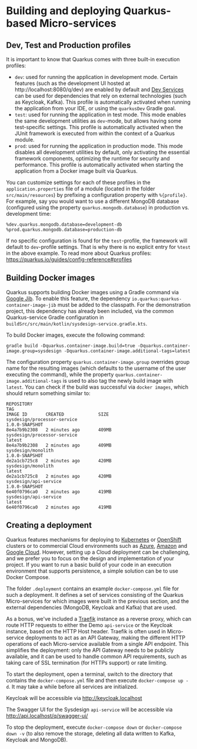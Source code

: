 # Building and deploying Quarkus-based Micro-services

## Dev, Test and Production profiles

It is important to know that Quarkus comes with three built-in execution profiles:

* `dev`: used for running the application in development mode. Certain features (such as the development UI hosted at http://localhost:8080/q/dev) are enabled by default and [Dev Services](https://quarkus.io/guides/dev-services) can be used for dependencies that rely on external technologies (such as Keycloak, Kafka). This profile is automatically activated when running the application from your IDE, or using the `quarkusDev` Gradle goal.
* `test`: used for running the application in test mode. This mode enables the same development utilities as `dev`-mode, but allows having some test-specific settings. This profile is automatically activated when the JUnit framework is executed from within the context of a Quarkus module.
* `prod`: used for running the application in production mode. This mode disables all development utilities by default, only activating the essential framework components, optimizing the runtime for security and performance. This profile is automatically activated when starting the application from a Docker image built via Quarkus.

You can customize settings for each of these profiles in the `application.properties` file of a module (located in the folder `src/main/resources`) by prefixing a configuration property with `%{profile}`. For example, say you would want to use a different MongoDB database (configured using the property `quarkus.mongodb.database`) in production vs. development time:

```properties
%dev.quarkus.mongodb.database=development-db
%prod.quarkus.mongodb.database=production-db
```

If no specific configuration is found for the `test`-profile, the framework will default to `dev`-profile settings. That is why there is no explicit entry for `%test` in the above example. To read more about Quarkus profiles: https://quarkus.io/guides/config-reference#profiles

## Building Docker images

Quarkus supports building Docker images using a Gradle command via [Google Jib](https://github.com/GoogleContainerTools/jib/tree/master/jib-gradle-plugin).
To enable this feature, the dependency `io.quarkus:quarkus-container-image-jib` must be added to the classpath. For the demonstration project, this dependency has already been included, via the common Quarkus-service Gradle configuration in `buildSrc/src/main/kotlin/sysdesign-service.gradle.kts`. 

To build Docker images, execute the following command:

```shell
gradle build -Dquarkus.container-image.build=true -Dquarkus.container-image.group=sysdesign -Dquarkus.container-image.additional-tags=latest
```

The configuration property `quarkus.container-image.group` overrides group name for the resulting images (which defaults to the username of the user executing the command), while the property `quarkus.container-image.additional-tags` is used to also tag the newly build image with `latest`.
You can check if the build was successful via `docker images`, which should return something similar to:

```shell
REPOSITORY                                                                     TAG                                                                          IMAGE ID       CREATED             SIZE
sysdesign/processor-service                                                    1.0.0-SNAPSHOT                                                               8e4a7b9b2308   2 minutes ago       409MB
sysdesign/processor-service                                                    latest                                                                       8e4a7b9b2308   2 minutes ago       409MB
sysdesign/monolith                                                             1.0.0-SNAPSHOT                                                               de2a1cb725c8   2 minutes ago       420MB
sysdesign/monolith                                                             latest                                                                       de2a1cb725c8   2 minutes ago       420MB
sysdesign/api-service                                                          1.0.0-SNAPSHOT                                                               6e40f0796ca0   2 minutes ago       419MB
sysdesign/api-service                                                          latest                                                                       6e40f0796ca0   2 minutes ago       419MB
```

## Creating a deployment

Quarkus features mechanisms for deploying to [Kubernetes](https://quarkus.io/guides/deploying-to-kubernetes) or [OpenShift](https://quarkus.io/guides/deploying-to-openshift) clusters or to commercial Cloud environments such as [Azure](https://quarkus.io/guides/deploying-to-azure-cloud), [Amazon](https://quarkus.io/guides/amazon-lambda-http) and [Google Cloud](https://quarkus.io/guides/deploying-to-google-cloud).
However, setting up a Cloud deployment can be challenging, and we prefer you to focus on the design and implementation of your project. If you want to run a basic build of your code in an execution environment that supports persistence, a simple solution can be to use Docker Compose.

The folder `.deployment` contains an example `docker-compose.yml` file for such a deployment. It defines a set of services consisting of the Quarkus Micro-services for which images were built in the previous section, and the external dependencies (MongoDB, Keycloak and Kafka) that are used.

As a bonus, we've included a [Traefik](https://doc.traefik.io/traefik/) instance as a reverse proxy, which can route HTTP requests to either the Demo `api-service` or the Keycloak instance, based on the HTTP Host header. Traefik is often used in Micro-service deployments to act as an API Gateway, making the different HTTP operations of each Micro-service available from a single API endpoint. This simplifies the deployment: only the API Gateway needs to be publicly available, and it can be used to handle common API requirements, such as taking care of SSL termination (for HTTPs support) or rate limiting.

To start the deployment, open a terminal, switch to the directory that contains the `docker-compose.yml` file and then execute `docker-compose up -d`. It may take a while before all services are initialized.

Keycloak will be accessible via http://keycloak.localhost

The Swagger UI for the Sysdesign `api-service` will be accessible via http://api.localhost/q/swagger-ui/

To stop the deployment, execute `docker-compose down` or `docker-compose down -v` (to also remove the storage, deleting all data written to Kafka, Keycloak and MongoDB).
